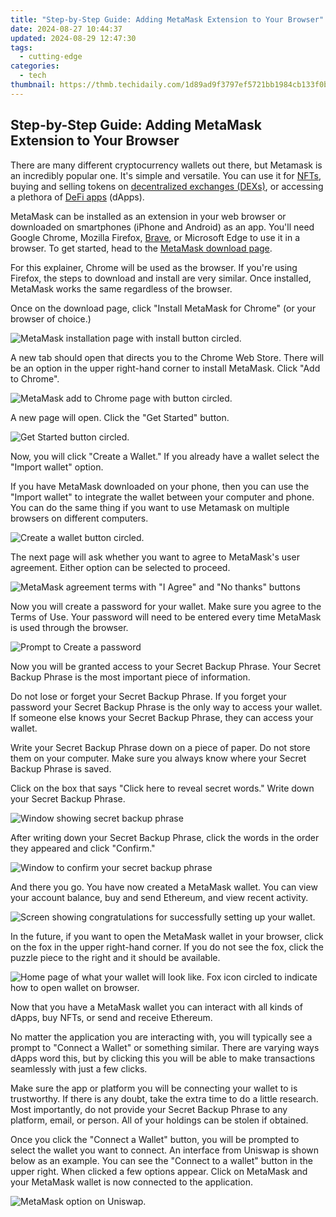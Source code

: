 ```yaml
---
title: "Step-by-Step Guide: Adding MetaMask Extension to Your Browser"
date: 2024-08-27 10:44:37
updated: 2024-08-29 12:47:30
tags:
  - cutting-edge
categories:
  - tech
thumbnail: https://thmb.techidaily.com/1d89ad9f3797ef5721bb1984cb133f0b9a82053479b93a4aeb543f338378bede.jpg
---
```


## Step-by-Step Guide: Adding MetaMask Extension to Your Browser

There are many different cryptocurrency wallets out there, but Metamask is an incredibly popular one. It's simple and versatile. You can use it for [NFTs](https://sound-tweaking.techidaily.com/updated-2024-approved-mastering-echo-effects-implementing-reverb-in-digital-sound-environments-windows-edition/), buying and selling tokens on [decentralized exchanges (DEXs)](https://twitter-videos.techidaily.com/updated-in-2024-exporting-your-youtube-and-twitter-creations-via-whatsapp/), or accessing a plethora of [DeFi apps](https://facebook-record-videos.techidaily.com/new-the-monetary-journey-of-ajey-nagar-on-youtube/) (dApps).

 MetaMask can be installed as an extension in your web browser or downloaded on smartphones (iPhone and Android) as an app. You'll need Google Chrome, Mozilla Firefox, [Brave](https://instagram-videos.techidaily.com/updated-2024-approved-enhancing-visual-storytelling-on-instagram-with-loops/), or Microsoft Edge to use it in a browser. To get started, head to the [MetaMask download page](https://metamask.io/download/).

 For this explainer, Chrome will be used as the browser. If you're using Firefox, the steps to download and install are very similar. Once installed, MetaMask works the same regardless of the browser.

 Once on the download page, click "Install MetaMask for Chrome" (or your browser of choice.)

![MetaMask installation page with install button circled.](https://static1.howtogeekimages.com/wordpress/wp-content/uploads/2022/04/Step-1-650x623.png) 

 A new tab should open that directs you to the Chrome Web Store. There will be an option in the upper right-hand corner to install MetaMask. Click "Add to Chrome".

![MetaMask add to Chrome page with button circled.](https://static1.howtogeekimages.com/wordpress/wp-content/uploads/2022/04/Step-2-650x140.png) 

 A new page will open. Click the "Get Started" button.

![Get Started button circled.](https://static1.howtogeekimages.com/wordpress/wp-content/uploads/2022/04/Step-3-650x404.png) 

 Now, you will click "Create a Wallet." If you already have a wallet select the "Import wallet" option.

 If you have MetaMask downloaded on your phone, then you can use the "Import wallet" to integrate the wallet between your computer and phone. You can do the same thing if you want to use Metamask on multiple browsers on different computers.

![Create a wallet button circled.](https://static1.howtogeekimages.com/wordpress/wp-content/uploads/2022/04/Step-4-650x366.png) 

 The next page will ask whether you want to agree to MetaMask's user agreement. Either option can be selected to proceed.

![MetaMask agreement terms with &quot;I Agree&quot; and &quot;No thanks&quot; buttons](https://static1.howtogeekimages.com/wordpress/wp-content/uploads/2022/04/Step-5-650x568.png) 

 Now you will create a password for your wallet. Make sure you agree to the Terms of Use. Your password will need to be entered every time MetaMask is used through the browser.

![Prompt to Create a password](https://static1.howtogeekimages.com/wordpress/wp-content/uploads/2022/04/Step-6.png) 

 Now you will be granted access to your Secret Backup Phrase. Your Secret Backup Phrase is the most important piece of information.

 Do not lose or forget your Secret Backup Phrase. If you forget your password your Secret Backup Phrase is the only way to access your wallet. If someone else knows your Secret Backup Phrase, they can access your wallet.

 Write your Secret Backup Phrase down on a piece of paper. Do not store them on your computer. Make sure you always know where your Secret Backup Phrase is saved.

 Click on the box that says "Click here to reveal secret words." Write down your Secret Backup Phrase.

![Window showing secret backup phrase](https://static1.howtogeekimages.com/wordpress/wp-content/uploads/2022/04/Step-7-650x457.png) 

 After writing down your Secret Backup Phrase, click the words in the order they appeared and click "Confirm."

![Window to confirm your secret backup phrase](https://static1.howtogeekimages.com/wordpress/wp-content/uploads/2022/04/Step-8-650x613.png) 

 And there you go. You have now created a MetaMask wallet. You can view your account balance, buy and send Ethereum, and view recent activity.

![Screen showing congratulations for successfully setting up your wallet.](https://static1.howtogeekimages.com/wordpress/wp-content/uploads/2022/04/Step-9-650x607.png) 

 In the future, if you want to open the MetaMask wallet in your browser, click on the fox in the upper right-hand corner. If you do not see the fox, click the puzzle piece to the right and it should be available.

![Home page of what your wallet will look like. Fox icon circled to indicate how to open wallet on browser.](https://static1.howtogeekimages.com/wordpress/wp-content/uploads/2022/04/Step-11-650x660.png) 

 Now that you have a MetaMask wallet you can interact with all kinds of dApps, buy NFTs, or send and receive Ethereum.

 No matter the application you are interacting with, you will typically see a prompt to "Connect a Wallet" or something similar. There are varying ways dApps word this, but by clicking this you will be able to make transactions seamlessly with just a few clicks.

 Make sure the app or platform you will be connecting your wallet to is trustworthy. If there is any doubt, take the extra time to do a little research. Most importantly, do not provide your Secret Backup Phrase to any platform, email, or person. All of your holdings can be stolen if obtained.

 Once you click the "Connect a Wallet" button, you will be prompted to select the wallet you want to connect. An interface from Uniswap is shown below as an example. You can see the "Connect to a wallet" button in the upper right. When clicked a few options appear. Click on MetaMask and your MetaMask wallet is now connected to the application.

![MetaMask option on Uniswap.](https://static1.howtogeekimages.com/wordpress/wp-content/uploads/2022/04/Wallet-Connect.png)

<ins class="adsbygoogle"
     style="display:block"
     data-ad-format="autorelaxed"
     data-ad-client="ca-pub-7571918770474297"
     data-ad-slot="1223367746"></ins>



<ins class="adsbygoogle"
     style="display:block"
     data-ad-client="ca-pub-7571918770474297"
     data-ad-slot="8358498916"
     data-ad-format="auto"
     data-full-width-responsive="true"></ins>
